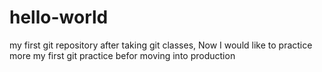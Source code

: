 # hello-world
my first git repository
after taking git classes, Now I would like to practice more
my first git practice befor moving into production
